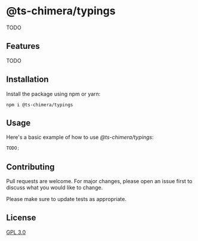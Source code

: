 # @ts-chimera/typings

TODO

## Features

TODO

## Installation

Install the package using npm or yarn:

```
npm i @ts-chimera/typings
```

## Usage

Here's a basic example of how to use _@ts-chimera/typings_:

```ts
TODO;
```

## Contributing

Pull requests are welcome. For major changes, please open an issue first
to discuss what you would like to change.

Please make sure to update tests as appropriate.

## License

[GPL 3.0](https://choosealicense.com/licenses/gpl-3.0/)
